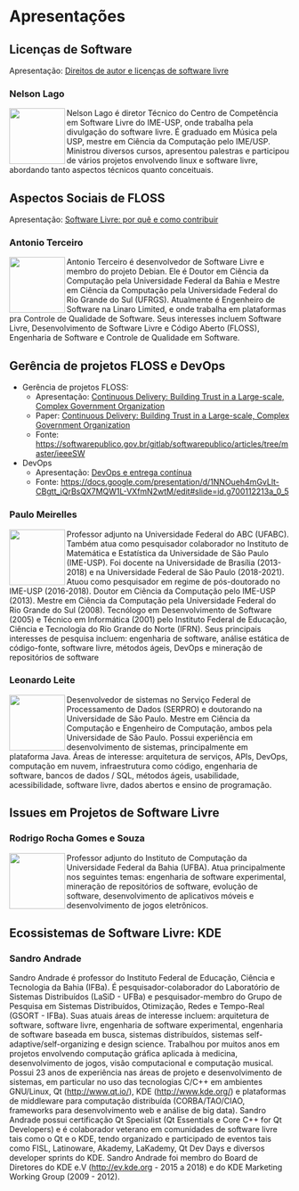 # Apresentações

## Licenças de Software

Apresentação:
[Direitos de autor e licenças de software livre](licencas-soft-livre-2021.odp?raw=true)

### Nelson Lago

<img src="http://servicosweb.cnpq.br/wspessoa/servletrecuperafoto?tipo=1&id=K4235407H0" height="100" align="left">

Nelson Lago é diretor Técnico do Centro de Competência em Software Livre do IME-USP, onde trabalha pela divulgação do software livre. É graduado em Música pela USP, mestre em Ciência da Computação pelo IME/USP. Ministrou diversos cursos, apresentou palestras e participou de vários projetos envolvendo linux e software livre, abordando tanto aspectos técnicos quanto conceituais.

## Aspectos Sociais de FLOSS

Apresentação:
[Software Livre: por quê e como contribuir](sl-contribuir.pdf?raw=true)

### Antonio Terceiro

<img src="https://terceiro.xyz/photo.jpg" height="100" align="left">

Antonio Terceiro é desenvolvedor de Software Livre e membro do projeto Debian. Ele é Doutor em Ciência da Computação pela Universidade Federal da Bahia e Mestre em Ciência da Computação pela Universidade Federal do Rio Grande do Sul (UFRGS). Atualmente é Engenheiro de Software na Linaro Limited, e onde trabalha em plataformas pra Controle de Qualidade de Software. Seus interesses incluem Software Livre, Desenvolvimento de Software Livre e Código Aberto (FLOSS), Engenharia de Software e Controle de Qualidade em Software.

## Gerência de projetos FLOSS e DevOps

- Gerência de projetos FLOSS:
  - Apresentação: [Continuous Delivery: Building Trust in a Large-scale, Complex Government Organization](IEEE-SW-CD-SPB-presentation.pdf?raw=true)
  - Paper: [Continuous Delivery: Building Trust in a Large-scale, Complex Government Organization](IEEE-SW-CD-SPB-paper.pdf?raw=true)
  - Fonte: https://softwarepublico.gov.br/gitlab/softwarepublico/articles/tree/master/ieeeSW
- DevOps
  - Apresentação: [DevOps e entrega contínua](2021-10-29_DevOps_UFBA.pdf?raw=true)
  - Fonte: https://docs.google.com/presentation/d/1NNOueh4mGvLlt-CBgtt_iQrBsQX7MQW1L-VXfmN2wtM/edit#slide=id.g700112213a_0_5

### Paulo Meirelles

<img src="http://servicosweb.cnpq.br/wspessoa/servletrecuperafoto?tipo=1&id=K4188461E1" height="100" align="left">

Professor adjunto na Universidade Federal do ABC (UFABC). Também atua como pesquisador colaborador no Instituto de Matemática e Estatística da Universidade de São Paulo (IME-USP). Foi docente na Universidade de Brasília (2013-2018) e na Universidade Federal de São Paulo (2018-2021). Atuou como pesquisador em regime de pós-doutorado no IME-USP (2016-2018). Doutor em Ciência da Computação pelo IME-USP (2013). Mestre em Ciência da Computação pela Universidade Federal do Rio Grande do Sul (2008). Tecnólogo em Desenvolvimento de Software (2005) e Técnico em Informática (2001) pelo Instituto Federal de Educação, Ciência e Tecnologia do Rio Grande do Norte (IFRN). Seus principais interesses de pesquisa incluem: engenharia de software, análise estática de código-fonte, software livre, métodos ágeis, DevOps e mineração de repositórios de software

### Leonardo Leite

<img src="http://servicosweb.cnpq.br/wspessoa/servletrecuperafoto?tipo=1&id=K4489217E0" height="100" align="left">

Desenvolvedor de sistemas no Serviço Federal de Processamento de Dados (SERPRO) e doutorando na Universidade de São Paulo. Mestre em Ciência da Computação e Engenheiro de Computação, ambos pela Universidade de São Paulo. Possui experiência em desenvolvimento de sistemas, principalmente em plataforma Java. Áreas de interesse: arquitetura de serviços, APIs, DevOps, computação em nuvem, infraestrutura como código, engenharia de software, bancos de dados / SQL, métodos ágeis, usabilidade, acessibilidade, software livre, dados abertos e ensino de programação.

## Issues em Projetos de Software Livre

### Rodrigo Rocha Gomes e Souza

<img src="http://servicosweb.cnpq.br/wspessoa/servletrecuperafoto?tipo=1&id=K4189462A2" height="100" align="left">

Professor adjunto do Instituto de Computação da Universidade Federal da Bahia (UFBA). Atua principalmente nos seguintes temas: engenharia de software experimental, mineração de repositórios de software, evolução de software, desenvolvimento de aplicativos móveis e desenvolvimento de jogos eletrônicos.

## Ecossistemas de Software Livre: KDE

### Sandro Andrade

Sandro Andrade é professor do Instituto Federal de Educação, Ciência e Tecnologia da Bahia (IFBa). É pesquisador-colaborador do Laboratório de Sistemas Distribuídos (LaSiD - UFBa) e pesquisador-membro do Grupo de Pesquisa em Sistemas Distribuídos, Otimização, Redes e Tempo-Real (GSORT - IFBa). Suas atuais áreas de interesse incluem: arquitetura de software, software livre, engenharia de software experimental, engenharia de software baseada em busca, sistemas distribuídos, sistemas self-adaptive/self-organizing e design science. 
Trabalhou por muitos anos em projetos envolvendo computação gráfica aplicada à medicina, desenvolvimento de jogos, visão computacional e computação musical. Possui 23 anos de experiência nas áreas de projeto e desenvolvimento de sistemas, em particular no uso das tecnologias C/C++ em ambientes GNU/Linux, Qt (http://www.qt.io/), KDE (http://www.kde.org/) e plataformas de middleware para computação distribuída (CORBA/TAO/CIAO, frameworks para desenvolvimento web e análise de big data). 
Sandro Andrade possui certificação Qt Specialist (Qt Essentials e Core C++ for Qt Developers) e é colaborador veterano em comunidades de software livre tais como o Qt e o KDE, tendo organizado e participado de eventos tais como FISL, Latinoware, Akademy, LaKademy, Qt Dev Days e diversos developer sprints do KDE. Sandro Andrade foi membro do Board de Diretores do KDE e.V (http://ev.kde.org - 2015 a 2018) e do KDE Marketing Working Group (2009 - 2012).
